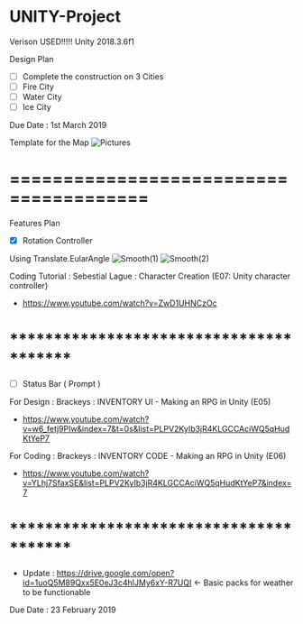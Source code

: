 # UNITY-Project

Verison USED!!!!!
Unity 2018.3.6f1

Design Plan
- [ ] Complete the construction on 3 Cities
- [ ] Fire City
- [ ] Water City
- [ ] Ice City

Due Date : 1st March 2019

Template for the Map
![Pictures](https://cdn.discordapp.com/attachments/346967448781717505/547288359404306433/Template.png)

# =======================================
Features Plan
- [x] Rotation Controller

Using Translate.EularAngle
![Smooth(1)](https://cdn.discordapp.com/attachments/346967448781717505/547290191136555028/Smooth_Transforming.PNG)
![Smooth(2)](https://cdn.discordapp.com/attachments/346967448781717505/547290189421215745/Smooth_Transforming_2.PNG)

Coding Tutorial : Sebestial Lague : Character Creation (E07: Unity character controller)
- https://www.youtube.com/watch?v=ZwD1UHNCzOc

# ***************************************

- [ ] Status Bar ( Prompt )

For Design :
Brackeys : INVENTORY UI - Making an RPG in Unity (E05)
- https://www.youtube.com/watch?v=w6_fetj9PIw&index=7&t=0s&list=PLPV2KyIb3jR4KLGCCAciWQ5qHudKtYeP7

For Coding :
Brackeys : INVENTORY CODE - Making an RPG in Unity (E06)
- https://www.youtube.com/watch?v=YLhj7SfaxSE&list=PLPV2KyIb3jR4KLGCCAciWQ5qHudKtYeP7&index=7

# ***************************************

- Update : https://drive.google.com/open?id=1uoQ5M89Qxx5E0eJ3c4hlJMy6xY-R7UQI <- Basic packs for weather to be functionable

Due Date : 23 February 2019

